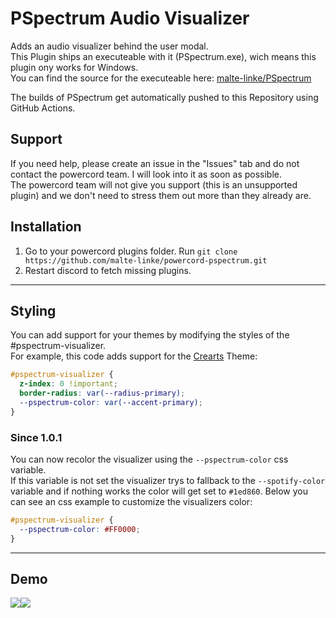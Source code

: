 # PSpectrum Audio Visualizer

Adds an audio visualizer behind the user modal. <br>
This Plugin ships an executeable with it (PSpectrum.exe), wich means this plugin ony works for Windows.<br>
You can find the source for the executeable here: <a href="https://github.com/malte-linke/PSpectrum">malte-linke/PSpectrum</a>

The builds of PSpectrum get automatically pushed to this Repository using GitHub Actions.

## Support

If you need help, please create an issue in the "Issues" tab and do not contact the powercord team. I will look into it as soon as possible.</br>
The powercord team will not give you support (this is an unsupported plugin) and we don't need to stress them out more than they already are.

## Installation

1. Go to your powercord plugins folder. Run ``git clone https://github.com/malte-linke/powercord-pspectrum.git``
2. Restart discord to fetch missing plugins.

---

## Styling

You can add support for your themes by modifying the styles of the #pspectrum-visualizer.<br>
For example, this code adds support for the <a href="https://github.com/CorellanStoma/CreArts-Discord">Crearts</a> Theme:
```css
#pspectrum-visualizer {
  z-index: 0 !important;
  border-radius: var(--radius-primary);
  --pspectrum-color: var(--accent-primary);
}
```

### Since 1.0.1

You can now recolor the visualizer using the ``--pspectrum-color`` css variable.<br>
If this variable is not set the visualizer trys to fallback to the ``--spotify-color`` variable and if nothing works the color will get set to ``#1ed860``.
Below you can see an css example to customize the visualizers color:
```css
#pspectrum-visualizer {
  --pspectrum-color: #FF0000;
}
```

---

## Demo

<img src="https://i.imgur.com/vbEoXAm.gif"><img src="https://i.imgur.com/jOZhMS2.gif">
